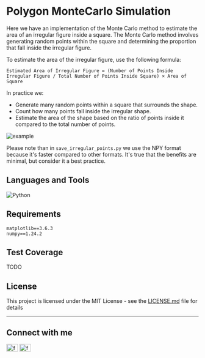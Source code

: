 # Polygon MonteCarlo Simulation
Here we have an implementation of the Monte Carlo method to estimate the area of an irregular figure inside a square. The Monte Carlo method involves generating random points within the square and determining the proportion that fall inside the irregular figure.

To estimate the area of the irregular figure, use the following formula:

    Estimated Area of Irregular Figure = (Number of Points Inside Irregular Figure / Total Number of Points Inside Square) × Area of Square

In practice we:

- Generate many random points within a square that surrounds the shape.
- Count how many points fall inside the irregular shape.
- Estimate the area of the shape based on the ratio of points inside it compared to the total number of points.

![example](https://github.com/user-attachments/assets/77bf6718-014b-4174-8f3e-7abe873085db)

Please note than in `save_irregular_points.py` we use the NPY format because it's faster compared to other formats. 
It's true that the benefits are minimal, but consider it a best practice.

## Languages and Tools
![Python](https://img.shields.io/badge/python-3670A0?style=for-the-badge&logo=python&logoColor=ffdd54) 

## Requirements
```
matplotlib==3.6.3
numpy==1.24.2
```

## Test Coverage
TODO

## License

This project is licensed under the MIT License - see the [LICENSE.md](LICENSE.md) file for details

<hr>

## Connect with me
<p align="left">
<a href="https://www.linkedin.com/in/francescopl/" target="blank"><img align="center" src="https://raw.githubusercontent.com/rahuldkjain/github-profile-readme-generator/master/src/images/icons/Social/linked-in-alt.svg" alt="francescopaololezza" height="20" width="30" /></a>
<a href="https://www.kaggle.com/francescopaolol" target="blank"><img align="center" src="https://raw.githubusercontent.com/rahuldkjain/github-profile-readme-generator/master/src/images/icons/Social/kaggle.svg" alt="francescopaololezza" height="20" width="30" /></a>
</p>

